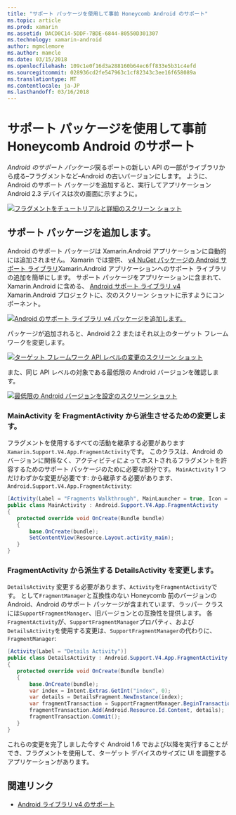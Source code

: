 ```yaml
---
title: "サポート パッケージを使用して事前 Honeycomb Android のサポート"
ms.topic: article
ms.prod: xamarin
ms.assetid: DACD0C14-5DDF-7BDE-6844-80550D301307
ms.technology: xamarin-android
author: mgmclemore
ms.author: mamcle
ms.date: 03/15/2018
ms.openlocfilehash: 109c1e0f16d3a288160b64ec6ff833e5b31c4efd
ms.sourcegitcommit: 028936cd2fe547963c1cf82343c3ee16f658089a
ms.translationtype: MT
ms.contentlocale: ja-JP
ms.lasthandoff: 03/16/2018
---
```

# <a name="supporting-pre-honeycomb-android-using-support-packages"></a>サポート パッケージを使用して事前 Honeycomb Android のサポート

*Android のサポート パッケージ*戻るポートの新しい API の一部がライブラリから成る&ndash;フラグメントなど&ndash;Android の古いバージョンにします。 ように、Android のサポート パッケージを追加すると、実行してアプリケーション Android 2.3 デバイスは次の画面に示すように。

[![フラグメントをチュートリアルと詳細のスクリーン ショット](supporting-pre-honeycomb-images/01-sml.png)](supporting-pre-honeycomb-images/01.png#lightbox)

## <a name="adding-the-support-package"></a>サポート パッケージを追加します。

Android のサポート パッケージは Xamarin.Android アプリケーションに自動的には追加されません。 Xamarin では提供、 [v4 NuGet パッケージの Android サポート ライブラリ](https://www.nuget.org/packages/Xamarin.Android.Support.v4/)Xamarin.Android アプリケーションへのサポート ライブラリの追加を簡単にします。
サポート パッケージをアプリケーションに含まれて、Xamarin.Android に含める、 [Android サポート ライブラリ v4](https://www.nuget.org/packages/Xamarin.Android.Support.v4/) Xamarin.Android プロジェクトに、次のスクリーン ショットに示すようにコンポーネント。

[![Android のサポート ライブラリ v4 パッケージを追加します。](supporting-pre-honeycomb-images/02-sml.png)](supporting-pre-honeycomb-images/02.png#lightbox)

パッケージが追加されると、Android 2.2 またはそれ以上のターゲット フレームワークを変更します。

[![ターゲット フレームワーク API レベルの変更のスクリーン ショット](supporting-pre-honeycomb-images/03-sml.png)](supporting-pre-honeycomb-images/03.png#lightbox)

また、同じ API レベルの対象である最低限の Android バージョンを確認します。

[![最低限の Android バージョンを設定のスクリーン ショット](supporting-pre-honeycomb-images/04-sml.png)](supporting-pre-honeycomb-images/04.png#lightbox)

### <a name="change-mainactivity-to-derive-from-fragmentactivity"></a>MainActivity を FragmentActivity から派生させるための変更します。

フラグメントを使用するすべての活動を継承する必要があります`Xamarin.Support.V4.App.FragmentActivity`です。 このクラスは、Android のバージョンに関係なく、アクティビティによってホストされるフラグメントを許容するためのサポート パッケージのために必要な部分です。 `MainActivity` 1 つだけわずかな変更が必要です: から継承する必要があります、 `Android.Support.V4.App.FragmentActivity`:

```csharp
[Activity(Label = "Fragments Walkthrough", MainLauncher = true, Icon = "@drawable/launcher")]
public class MainActivity : Android.Support.V4.App.FragmentActivity
{
   protected override void OnCreate(Bundle bundle)
   {
       base.OnCreate(bundle);
       SetContentView(Resource.Layout.activity_main);
   }
}
```


### <a name="change-detailsactivity-to-derive-from-fragmentactivity"></a>FragmentActivity から派生する DetailsActivity を変更します。

`DetailsActivity` 変更する必要があります、`Activity`を`FragmentActivity`です。 として`FragmentManager`と互換性のない Honeycomb 前のバージョンの Android、Android のサポート パッケージが含まれています、ラッパー クラスには`SupportFragmentManager`、旧バージョンとの互換性を提供します。 各`FragmentActivity`が、`SupportFragmentManager`プロパティ、および`DetailsActivity`を使用する変更は、`SupportFragmentManager`の代わりに、 `FragmentManager`:

```csharp
[Activity(Label = "Details Activity")]
public class DetailsActivity : Android.Support.V4.App.FragmentActivity
{
   protected override void OnCreate(Bundle bundle)
   {
       base.OnCreate(bundle);
       var index = Intent.Extras.GetInt("index", 0);
       var details = DetailsFragment.NewInstance(index);
       var fragmentTransaction = SupportFragmentManager.BeginTransaction(); // Notice the change from FragmentManager to SupportFragmentManager
       fragmentTransaction.Add(Android.Resource.Id.Content, details);
       fragmentTransaction.Commit();
   }
}
```

これらの変更を完了しました今すぐ Android 1.6 でおよび以降を実行することができ、フラグメントを使用して、ターゲット デバイスのサイズに UI を調整するアプリケーションがあります。


## <a name="related-links"></a>関連リンク

- [Android ライブラリ v4 のサポート](https://www.nuget.org/packages/Xamarin.Android.Support.v4)
